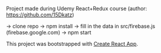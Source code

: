 Project made during Udemy React+Redux course (author: https://github.com/15Dkatz)

-> clone repo
-> npm install
-> fill in the data in src/firebase.js (firebase.google.com)
-> npm start

This project was bootstrapped with [Create React App](https://github.com/facebookincubator/create-react-app).
